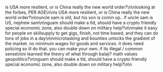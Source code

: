 is USA more resilient, or is China really the new world order?\n\nlooking at the forbes, PER AGE\n\nis USA more resilient, or is China really the new world order?\n\nuncle sam is old, but his son is comin up.. if uncle sam is US, nephew sam\n\nguam should make a tld, should have a crypto friendly special economic zone, also double down on military help?\n\nmake it easy for people on skillsupply to get gigs, finish, not time based, and they can do tons of jobs in a day\n\nmicrotasking and bounties unlocks the gradient of the market. no minimum wages for goods and services. it does need policing so ill do that. you can make your own. if its illegal / common sense\n\ni learned the theory of what through balaji? math values geopolitics?\n\nguam should make a tld, should have a crypto friendly special economic zone, also double down on military help?\n\n